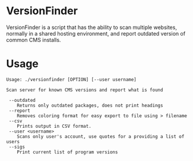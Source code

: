 VersionFinder
=============

VersionFinder is a script that has the ability to scan multiple websites, normally in a shared hosting environment, and report outdated version of common CMS installs.


Usage
=============


```
Usage: ./versionfinder [OPTION] [--user username]

Scan server for known CMS versions and report what is found

 --outdated
	Returns only outdated packages, does not print headings
 --report
	Removes coloring format for easy export to file using > filename
 --csv
	Prints output in CSV format.
 --user <username>
	Scans only user's account, use quotes for a providing a list of users
 --sigs
	Print current list of program versions
```